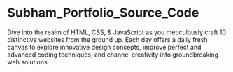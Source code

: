 # Subham_Portfolio_Source_Code
Dive into the realm of HTML, CSS, & JavaScript as you meticulously craft 10 distinctive websites from the ground up. Each day offers a daily fresh canvas to explore innovative design concepts, improve perfect and advanced coding techniques, and channel creativity into groundbreaking web solutions.
